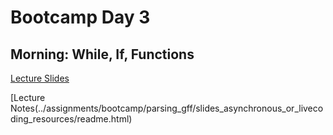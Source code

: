 # Bootcamp Day 3

## Morning: While, If, Functions

[Lecture Slides](../lectures/presentation.html)

[Lecture Notes(../assignments/bootcamp/parsing_gff/slides_asynchronous_or_livecoding_resources/readme.html)

<!--

## Afternoon: Dictionaries

[Lecture Notes](../assignments/bootcamp/parsing_gff/slides_asynchronous_or_livecoding_resources/readme.html)

## Homework: Parsing a .gff file

[Day 3 Homework](../assignments/bootcamp/parsing_gff/assignment/index.md)

## Daily Reflection

Please fill out [this survey](https://forms.gle/JtFJ9qV6wumP2vPY6) today at the end of class. 
-->
